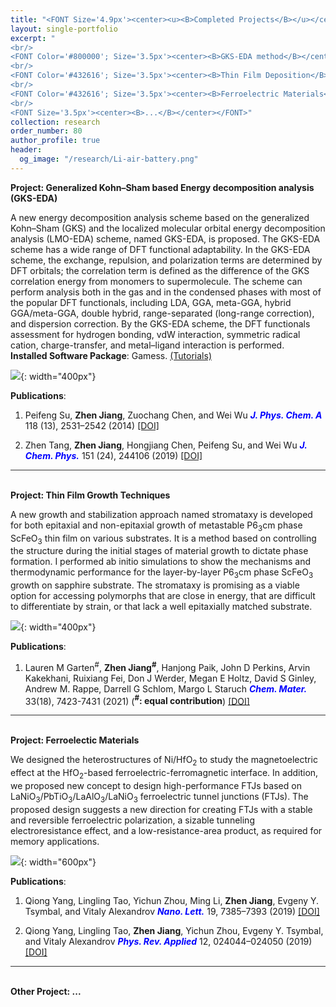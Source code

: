 ```yaml
---
title: "<FONT Size='4.9px'><center><u><B>Completed Projects</B></u></center></FONT>"
layout: single-portfolio
excerpt: "
<br/>
<FONT Color='#800000'; Size='3.5px'><center><B>GKS-EDA method</B></center></FONT>
<br/>
<FONT Color='#432616'; Size='3.5px'><center><B>Thin Film Deposition</B></center></FONT>
<br/>
<FONT Color='#432616'; Size='3.5px'><center><B>Ferroelectric Materials</B></center></FONT>
<br/>
<FONT Size='3.5px'><center><B>...</B></center></FONT>"
collection: research
order_number: 80
author_profile: true
header: 
  og_image: "/research/Li-air-battery.png"
---
```

<B>Project: Generalized Kohn–Sham based Energy decomposition analysis (GKS-EDA) </B>
<br/>

A new energy decomposition analysis scheme based on the generalized Kohn–Sham (GKS) and the localized molecular orbital energy decomposition analysis (LMO-EDA) scheme, named GKS-EDA, is proposed. The GKS-EDA scheme has a wide range of DFT functional adaptability. In the GKS-EDA scheme, the exchange, repulsion, and polarization terms are determined by DFT orbitals; the correlation term is defined as the difference of the GKS correlation energy from monomers to supermolecule. The scheme can perform analysis both in the gas and in the condensed phases with most of the popular DFT functionals, including LDA, GGA, meta-GGA, hybrid GGA/meta-GGA, double hybrid, range-separated (long-range correction), and dispersion correction. By the GKS-EDA scheme, the DFT functionals assessment for hydrogen bonding, vdW interaction, symmetric radical cation, charge-transfer, and metal–ligand interaction is performed.
<br/>
**Installed Software Package**: Gamess. <a href="http://eda.xmvb.org/tutorials.jsp"><u>(Tutorials)</u></a> 
<br/>

![]({{site.baseurl}}/images/research/sub/GKS-EDA-sub.jpeg){: width="400px"}

**Publications**:
1. Peifeng Su, **Zhen Jiang**, Zuochang Chen, and Wei Wu <span style="color: blue"><i><B>J. Phys. Chem. A </B></i></span> 118 (13), 2531–2542 (2014) <a href="https://pubs.acs.org/doi/abs/10.1021/jp500405s"><u>[DOI]</u></a>

2. Zhen Tang, **Zhen Jiang**, Hongjiang Chen, Peifeng Su, and Wei Wu <span style="color: blue"><i><B>J. Chem. Phys.</B></i></span> 151 (24), 244106 (2019) <a href="https://aip.scitation.org/doi/full/10.1063/1.5114611"><u>[DOI]</u></a>

<div style="border-bottom: 1px solid #333;"></div>
<br/>

<B>Project: Thin Film Growth Techniques</B>

A new growth and stabilization approach named stromataxy is developed for both epitaxial and non-epitaxial growth of metastable P6<sub>3</sub>cm phase ScFeO<sub>3</sub> thin film on various substrates. It is a method based on controlling the structure during the initial stages of material growth to dictate phase formation. I performed ab initio simulations to show the mechanisms and thermodynamic performance for the layer-by-layer P6<sub>3</sub>cm phase ScFeO<sub>3</sub> growth on sapphire substrate. The stromataxy is promising as a viable option for accessing polymorphs that are close in energy, that are difficult to differentiate by strain, or that lack a well epitaxially matched substrate.

![]({{site.baseurl}}/images/research/sub/Thin-film-growth-sub.png){: width="400px"}

**Publications**: 
1. Lauren M Garten<sup>#</sup>, **Zhen Jiang<sup>#</sup>**, Hanjong Paik, John D Perkins, Arvin Kakekhani, Ruixiang Fei, Don J Werder, Megan E Holtz, David S Ginley, Andrew M. Rappe, Darrell G Schlom, Margo L Staruch <span style="color: blue"><i><B>Chem. Mater.</B></i></span> 33(18), 7423-7431 (2021) (**<sup>#</sup>: equal contribution**) <a href="https://pubs.acs.org/doi/abs/10.1021/acs.chemmater.1c02079"><u>[DOI]</u></a>

<div style="border-bottom: 1px solid #333;"></div>
<br/>

<B>Project: Ferroelectic Materials</B>

We designed the heterostructures of Ni/HfO<sub>2</sub> to study the magnetoelectric effect at the HfO<sub>2</sub>-based ferroelectric-ferromagnetic interface. In addition, we proposed new concept to design high-performance FTJs based on LaNiO<sub>3</sub>/PbTiO<sub>3</sub>/LaAlO<sub>3</sub>/LaNiO<sub>3</sub> ferroelectric tunnel junctions (FTJs). The proposed design suggests a new direction for creating FTJs with a stable and reversible ferroelectric polarization, a sizable tunneling electroresistance effect, and a low-resistance-area product, as required for memory applications.

![]({{site.baseurl}}/images/research/sub/Ferroelectric-materials-sub.png){: width="600px"}

**Publications**:
1. Qiong Yang, Lingling Tao, Yichun Zhou, Ming Li, **Zhen Jiang**, Evgeny Y. Tsymbal, and Vitaly Alexandrov <span style="color: blue"><i><B>Nano. Lett.</B></i></span> 19, 7385–7393 (2019) <a href="https://pubs.acs.org/doi/abs/10.1021/acs.nanolett.9b03056"><u>[DOI]</u></a>

2. Qiong Yang, Lingling Tao, **Zhen Jiang**, Yichun Zhou, Evgeny Y. Tsymbal, and Vitaly Alexandrov <span style="color: blue"><i><B>Phys. Rev. Applied</B></i></span> 12, 024044–024050 (2019) <a href="https://journals.aps.org/prapplied/abstract/10.1103/PhysRevApplied.12.024044"><u>[DOI]</u></a>

<div style="border-bottom: 1px solid #333;"></div>
<br/>

<B>Other Project: ... </B>


